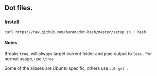 ## Dot files.

### Install
    curl https://raw.github.com/buren/dot-bash/master/setup.sh | bash

#### Notes
  Breaks `tree`, will always target current folder and pipe output to `less` . For normal usage, use `\tree`


  Some of the aliases are Ubuntu specific, others use `apt-get `.
